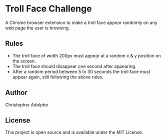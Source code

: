 # Troll Face Challenge
A Chrome browser extension to make a troll face appear randomly on any web page the user is browsing.

## Rules
 - The troll face of width 200px must appear at a random x & y position on the screen.
 - The troll face should disappear one second after appearing.
 - After a random period between 5 to 30 seconds the troll face must appear again, still following the above rules.

## Author
Christopher Adolphe

## License
This project is open source and is available under the MIT License.
